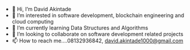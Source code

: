 - 👋 Hi, I’m David Akintade
- 👀 I’m interested in software development, blockchain engineering and cloud computing
- 🌱 I’m currently learning Data Structures and Algorithms 
- 💞️ I’m looking to collaborate on software development related projects
- 📫 How to reach me....08132936842, david.akintade1000@gmail.com

<!---
Tad-z/Tad-z is a ✨ special ✨ repository because its `README.md` (this file) appears on your GitHub profile.
You can click the Preview link to take a look at your changes.
--->
